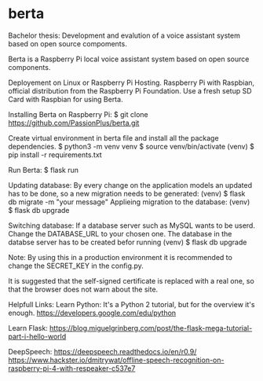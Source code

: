 # berta
Bachelor thesis: Development and evalution of a voice assistant system based on open source compoments.

Berta is a Raspberry Pi local voice assistant system based on open
source components.

Deployement on Linux or Raspberry Pi Hosting.
Raspberry Pi with Raspbian, official distribution from the Raspberry Pi Foundation.
Use a fresh setup SD Card with Raspbian for using Berta.

Installing Berta on Raspberry Pi:
$ git clone https://github.com/PassionPlus/berta.git

Create virtual environment in berta file and install all the package dependencies.
$ python3 -m venv venv
$ source venv/bin/activate
(venv) $ pip install -r requirements.txt


Run Berta:
$ flask run


Updating database:
By every change on the application models an updated has to be done, so a new migration needs to be generated:
(venv) $ flask db migrate -m "your message"
Applieing migration to the database:
(venv) $ flask db upgrade

Switching database:
If a  database server such as MySQL wants to be userd. Change the DATABASE_URL to your chosen one.
The database in the databse server has to be created befor running (venv) $ flask db upgrade

Note:
By using this in a production environment it is recommended to change the SECRET_KEY in the config.py.

It is suggested that the self-signed certificate is replaced with a real one, so that the browser does not warn about the site.

Helpfull Links:
Learn Python:
It's a Python 2 tutorial, but for the 
overview it's enough. 
https://developers.google.com/edu/python

Learn Flask:
https://blog.miguelgrinberg.com/post/the-flask-mega-tutorial-part-i-hello-world


DeepSpeech:
https://deepspeech.readthedocs.io/en/r0.9/
https://www.hackster.io/dmitrywat/offline-speech-recognition-on-raspberry-pi-4-with-respeaker-c537e7


